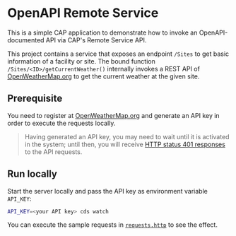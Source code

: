 # OpenAPI Remote Service

This is a simple CAP application to demonstrate how to invoke an OpenAPI-documented API via CAP's Remote Service API.

This project contains a service that exposes an endpoint `/Sites` to get basic information of a facility or site. The bound function `/Sites/<ID>/getCurrentWeather()` internally invokes a REST API of [OpenWeatherMap.org](https://openweathermap.org/current) to get the current weather at the given site.

## Prerequisite

You need to register at [OpenWeatherMap.org](https://openweathermap.org) and generate an API key in order to execute the requests locally.

> Having generated an API key, you may need to wait until it is activated in the system; until then, you will receive [HTTP status 401 responses](https://openweathermap.org/faq#error401) to the API requests.

## Run locally

Start the server locally and pass the API key as environment variable `API_KEY`:

```bash
API_KEY=<your API key> cds watch
```

You can execute the sample requests in [`requests.http`](./requests.http) to see the effect.
